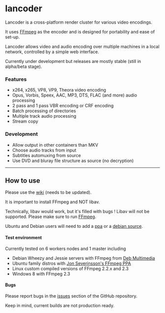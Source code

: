 lancoder
============

Lancoder is a cross-platform render cluster for various video encodings.

It uses [FFmpeg](http://ffmpeg.org) as the encoder and is designed for portability and ease of set-up.

Lancoder allows video and audio encoding over multiple machines in a local network, controlled by a simple web interface.

Currently under development but releases are mostly stable (still in alpha/beta stage).

### Features
* x264, x265, VP8, VP9, Theora video encoding
* Opus, Vorbis, Speex, AAC, MP3, DTS, FLAC (and more) audio processing
* 2 pass and 1 pass VBR encoding or CRF encoding
* Batch processing of directories
* Multiple track audio processing
* Stream copy


### Development
* Allow output in other containers than MKV
* Choose audio tracks from input
* Subtitles automuxing from source
* Use DVD and bluray file structure as source (no decryption)

---

## How to use
Please use the [wiki](https://github.com/jdupl/lancoder/wiki/How-to-setup-lancoder) (needs to be updated).

It is important to install FFmpeg and NOT libav.

Technically, libav would work, but it's filled with bugs ! Libav will not be supported. Please make sure to run [FFmpeg](http://ffmpeg.org).

Ubuntu and Debian users will need to add a [ppa](https://launchpad.net/~mc3man/+archive/ubuntu/trusty-media) or a [debian source](http://deb-multimedia.org/).

#### Test environment
Currently tested on 6 workers nodes and 1 master including 
* Debian Wheezy and Jessie servers with FFmpeg from [Deb Multimedia](http://www.deb-multimedia.org/)
* Ubuntu family distros with [Jon Severinsson's FFmpeg PPA](https://launchpad.net/~jon-severinsson/+archive/ubuntu/ffmpeg)
* Linux custom compiled versions of FFmpeg 2.2.x and 2.3
* Windows 8 with FFmpeg 2.3

#### Bugs
Please report bugs in the [issues](https://github.com/jdupl/lancoder/issues) section of the GitHub repository.

Keep in mind, current builds are not production ready.
